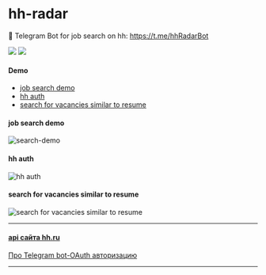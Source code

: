 # hh-radar
🤖 Telegram Bot for job search on hh: https://t.me/hhRadarBot

![](https://img.shields.io/github/languages/top/never-sleeps/hh-radar)
![](https://img.shields.io/github/license/never-sleeps/hh-radar)

#### Demo
- [job search demo](#job-search-demo)
- [hh auth](#hh-auth)
- [search for vacancies similar to resume](#search-for-vacancies-similar-to-resume)


#### job search demo
![search-demo](https://github.com/never-sleeps/hh-radar/blob/documentations/demo/search-demo.gif)

#### hh auth
![hh auth](https://github.com/never-sleeps/hh-radar/blob/documentations/demo/auth-demo.gif)

#### search for vacancies similar to resume
![search for vacancies similar to resume](https://github.com/never-sleeps/hh-radar/blob/documentations/demo/search-demo2.gif)

-------------------------------------------------------------------------------
#### **[api сайта hh.ru ](https://github.com/hhru/api/blob/master/README.md#headhunter-api)**
[Про Telegram bot-OAuth авторизацию](https://coderoad.ru/37264827/Telegram-bot-OAuth-%D0%B0%D0%B2%D1%82%D0%BE%D1%80%D0%B8%D0%B7%D0%B0%D1%86%D0%B8%D1%8F)

-------------------------------------------------------------------------------

